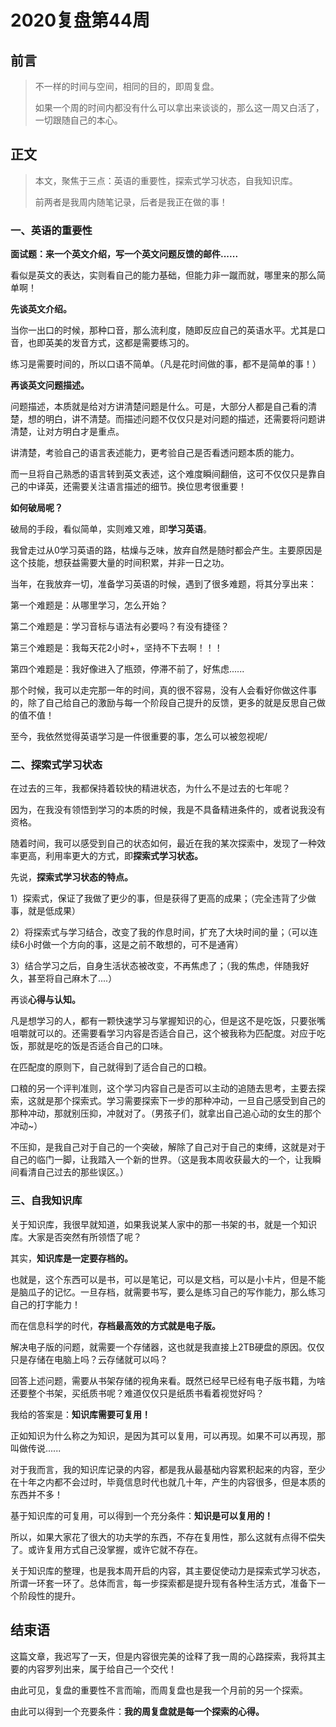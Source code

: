 # 2020复盘第44周

## 前言

> 不一样的时间与空间，相同的目的，即周复盘。
>
> 如果一个周的时间内都没有什么可以拿出来谈谈的，那么这一周又白活了，一切跟随自己的本心。

## 正文

> 本文，聚焦于三点：英语的重要性，探索式学习状态，自我知识库。
>
> 前两者是我周内随笔记录，后者是我正在做的事！

### 一、英语的重要性

**面试题：来一个英文介绍，写一个英文问题反馈的邮件......**

看似是英文的表达，实则看自己的能力基础，但能力非一蹴而就，哪里来的那么简单啊！

**先谈英文介绍。**

当你一出口的时候，那种口音，那么流利度，随即反应自己的英语水平。尤其是口音，也即英美的发音方式，这都是需要练习的。

练习是需要时间的，所以口语不简单。（凡是花时间做的事，都不是简单的事！）

**再谈英文问题描述。**

问题描述，本质就是给对方讲清楚问题是什么。可是，大部分人都是自己看的清楚，想的明白，讲不清楚。而描述问题不仅仅只是对问题的描述，还需要将问题讲清楚，让对方明白才是重点。

讲清楚，考验自己的语言表述能力，更考验自己是否看透问题本质的能力。

而一旦将自己熟悉的语言转到英文表述，这个难度瞬间翻倍，这可不仅仅只是靠自己的中译英，还需要关注语言描述的细节。换位思考很重要！

**如何破局呢？**

破局的手段，看似简单，实则难又难，即**学习英语**。

我曾走过从0学习英语的路，枯燥与乏味，放弃自然是随时都会产生。主要原因是这个技能，想获益需要大量的时间积累，并非一日之功。

当年，在我放弃一切，准备学习英语的时候，遇到了很多难题，将其分享出来：

第一个难题是：从哪里学习，怎么开始？

第二个难题是：学习音标与语法有必要吗？有没有捷径？

第三个难题是：我每天花2小时+，坚持不下去啊！！！

第四个难题是：我好像进入了瓶颈，停滞不前了，好焦虑......

那个时候，我可以走完那一年的时间，真的很不容易，没有人会看好你做这件事的，除了自己给自己的激励与每一个阶段自己提升的反馈，更多的就是反思自己做的值不值！

至今，我依然觉得英语学习是一件很重要的事，怎么可以被忽视呢/





### 二、探索式学习状态

在过去的三年，我都保持着较快的精进状态，为什么不是过去的七年呢？

因为，在我没有领悟到学习的本质的时候，我是不具备精进条件的，或者说我没有资格。

随着时间，我可以感受到自己的状态如何，最近在我的某次探索中，发现了一种效率更高，利用率更大的方式，即**探索式学习状态。**

先说，**探索式学习状态的特点。**

1）探索式，保证了我做了更少的事，但是获得了更高的成果；（完全违背了少做事，就是低成果）

2）将探索式与学习结合，改变了我的作息时间，扩充了大块时间的量；（可以连续6小时做一个方向的事，这是之前不敢想的，可不是通宵）

3）结合学习之后，自身生活状态被改变，不再焦虑了；（我的焦虑，伴随我好久，甚至将自己麻木了....）

再谈**心得与认知。**

凡是想学习的人，都有一颗快速学习与掌握知识的心，但是这不是吃饭，只要张嘴咀嚼就可以的。还需要看学习内容是否适合自己，这个被我称为匹配度。对应于吃饭，那就是吃的饭是否适合自己的口味。

在匹配度的原则下，自己就得到了适合自己的口粮。

口粮的另一个评判准则，这个学习内容自己是否可以主动的追随去思考，主要去探索，这就是那个探索式。学习需要探索下一步的那种冲动，一旦自己感受到自己的那种冲动，那就别压抑，冲就对了。（男孩子们，就拿出自己追心动的女生的那个冲动~）

不压抑，是我自己对于自己的一个突破，解除了自己对于自己的束缚，这就是对于自己的临门一脚，让我踏入一个新的世界。（这是我本周收获最大的一个，让我瞬间看清自己过去的那些误区。）





### 三、自我知识库

关于知识库，我很早就知道，如果我说某人家中的那一书架的书，就是一个知识库。大家是否突然有所领悟了呢？

其实，**知识库是一定要存档的。**

也就是，这个东西可以是书，可以是笔记，可以是文档，可以是小卡片，但是不能是脑瓜子的记忆。一旦存档，就需要书写，要么是练习自己的写作能力，那么练习自己的打字能力！

而在信息科学的时代，**存档最高效的方式就是电子版。**

解决电子版的问题，就需要一个存储器，这也就是我直接上2TB硬盘的原因。仅仅只是存储在电脑上吗？云存储就可以吗？

回答上述问题，需要从书架存储的视角来看。既然已经早已经有电子版书籍，为啥还要整个书架，买纸质书呢？难道仅仅只是纸质书看着视觉好吗？

我给的答案是：**知识库需要可复用！**

正如知识为什么称之为知识，是因为其可以复用，可以再现。如果不可以再现，那叫做传说......

对于我而言，我的知识库记录的内容，都是我从最基础内容累积起来的内容，至少在十年之内都不会过时，毕竟信息时代也就几十年，产生的内容很多，但是本质的东西并不多！

基于知识库的可复用，可以得到一个充分条件：**知识是可以复用的！**

所以，如果大家花了很大的功夫学的东西，不存在复用性，那么这就有点得不偿失了。或许复用方式自己没掌握，或许它就不存在。

关于知识库的整理，也是我本周开启的内容，其主要促使动力是探索式学习状态，所谓一环套一环了。总体而言，每一步探索都是提升现有各种生活方式，准备下一个阶段性的提升。







## 结束语

这篇文章，我迟写了一天，但是内容很完美的诠释了我一周的心路探索，我将其主要的内容罗列出来，属于给自己一个交代！

由此可见，复盘的重要性不言而喻，而周复盘也是我一个月前的另一个探索。

由此可以得到一个充要条件：**我的周复盘就是每一个探索的心得。**












